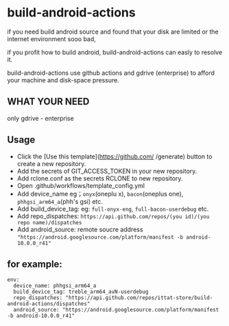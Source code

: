 # build-android-actions
if you need build android source and found that your disk are limited or the internet environment sooo bad,

if you profit how to build android, build-android-actions can easly to resolve it.

build-android-actions use github actions and gdrive (enterprise) to afford your machine and disk-space pressure.

## WHAT YOUR NEED  

   only gdrive - enterprise

## Usage
- Click the [Use this template](https://github.com/ /generate) button to create a new repository.
- Add the secrets of GIT_ACCESS_TOKEN in your new repository.
- Add rclone.conf as the secrets RCLONE to new repository.
- Open .github/workflows/template_config.yml
- Add device_name eg；`onyx`(oneplu x), `bacon`(oneplus one), `phhgsi_arm64_a`(phh's gsi) etc.
- Add build_device_tag: eg: `full-onyx-eng`, `full-bacon-userdebug` etc.
- Add repo_dispatches: `https://api.github.com/repos/(you id)/(you repo name)/dispatches`
- Add android_source: remote soucre address `"https://android.googlesource.com/platform/manifest -b android-10.0.0_r41"`
          
## for example:
```
env:
  device_name: phhgsi_arm64_a
  build_device_tag: treble_arm64_avN-userdebug
  repo_dispatches: "https://api.github.com/repos/ittat-store/build-android-actions/dispatches"
  android_source: "https://android.googlesource.com/platform/manifest -b android-10.0.0_r41"
```
